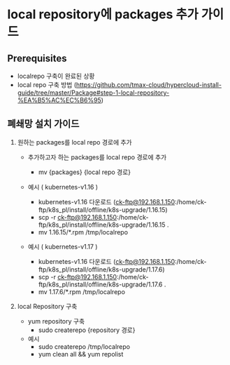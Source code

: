 
# local repository에 packages 추가 가이드

## Prerequisites
* localrepo 구축이 완료된 상황
* local repo 구축 방법 (https://github.com/tmax-cloud/hypercloud-install-guide/tree/master/Package#step-1-local-repository-%EA%B5%AC%EC%B6%95)

## 폐쇄망 설치 가이드
1. 원하는 packages를 local repo 경로에 추가
    * 추가하고자 하는 packages를 local repo 경로에 추가
	    * mv {packages} {local repo 경로}		 

    * 예시 ( kubernetes-v1.16 )    
    	    
	    * kubernetes-v1.16 다운로드 (ck-ftp@192.168.1.150:/home/ck-ftp/k8s_pl/install/offline/k8s-upgrade/1.16.15)  		
	    * scp -r ck-ftp@192.168.1.150:/home/ck-ftp/k8s_pl/install/offline/k8s-upgrade/1.16.15 . 		
	    * mv 1.16.15/*.rpm /tmp/localrepo
    
    * 예시 ( kubernetes-v1.17 )    
    	    
	    * kubernetes-v1.16 다운로드 (ck-ftp@192.168.1.150:/home/ck-ftp/k8s_pl/install/offline/k8s-upgrade/1.17.6)   		
	    * scp -r ck-ftp@192.168.1.150:/home/ck-ftp/k8s_pl/install/offline/k8s-upgrade/1.17.6 . 		
	    * mv 1.17.6/*.rpm /tmp/localrepo 
	    
2. local Repository 구축
    * yum repository 구축
	    * sudo createrepo {repository 경로}	    
    * 예시
	    * sudo createrepo /tmp/localrepo
	    * yum clean all && yum repolist
